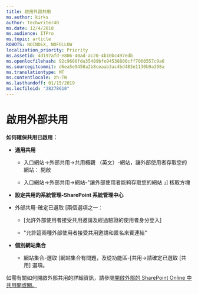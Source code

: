 ```yaml
---
title: 啟用外部共用
ms.author: kirks
author: Techwriter40
ms.date: 12/4/2018
ms.audience: ITPro
ms.topic: article
ROBOTS: NOINDEX, NOFOLLOW
localization_priority: Priority
ms.assetid: 4d197afd-e806-40ad-ac20-4b10bc497edb
ms.openlocfilehash: 92c9660fda35489bfe94538800cff7060557c9a6
ms.sourcegitcommit: d6ea5e9458a2b8ceaab3ac4bd483e1130b9a398a
ms.translationtype: MT
ms.contentlocale: zh-TW
ms.lasthandoff: 01/15/2019
ms.locfileid: "28278610"
---
```

# <a name="enable-external-sharing"></a>啟用外部共用

 **如何確保共用已啟用：**
  
- **通用共用**
    
  - 入口網站-\>外部共用-\>共用概觀 （英文）-網站，讓外部使用者存取您的網站： 開啟
    
  - 入口網站-\>外部共用-\>網站-"讓外部使用者能夠存取您的網站 」] 核取方塊
    
- **設定共用的系統管理-SharePoint 系統管理中心**
    
- 外部共用-確定已選取 [兩個選項之一：
    
  - [允許外部使用者接受共用邀請及經過驗證的使用者身分登入]
    
  - "允許這兩種外部使用者接受共用邀請和匿名來賓連結"
    
- **個別網站集合**
    
  - 網站集合-選取 [網站集合有問題，及從功能區-[共用-\>請確定已選取 [共用] 選項。
    
如需有關如何開啟外部共用的詳細資訊，請參閱[開啟外部的 SharePoint Online 中共用開或關。](https://go.microsoft.com/fwlink/?linkid=2047681&amp;clcid=0x409)
  


